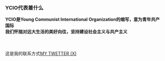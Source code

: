 <!DOCTYPE html>
<meta charset="utf-8">
<meta name="viewport" content="width=device-width">
<head>
<body>
<a><h3>YCIO代表着什么</h3></a>
<b>YCIO是Young Communist International Organization的缩写，意为青年共产国际<br>
我们怀揣对远大生活的美好向往，坚持建设社会主义与共产主义<br> <br> <br> <br> </b>
<c>这是我的联系方式<a href="https://x.com/ZhangDa01?t=nx-k-sPosByW5Z9peVJmJA&s=09">MY TWETTER (X) </a></c>
</body>
</head>